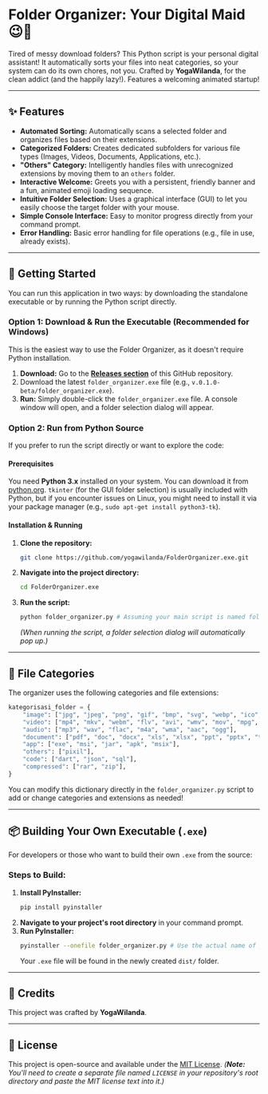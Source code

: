 # Folder Organizer: Your Digital Maid 😉🧹

Tired of messy download folders? This Python script is your personal digital assistant! It automatically sorts your files into neat categories, so your system can do its own chores, not you. Crafted by **YogaWilanda**, for the clean addict (and the happily lazy!). Features a welcoming animated startup!

---

## ✨ Features

* **Automated Sorting:** Automatically scans a selected folder and organizes files based on their extensions.
* **Categorized Folders:** Creates dedicated subfolders for various file types (Images, Videos, Documents, Applications, etc.).
* **"Others" Category:** Intelligently handles files with unrecognized extensions by moving them to an `others` folder.
* **Interactive Welcome:** Greets you with a persistent, friendly banner and a fun, animated emoji loading sequence.
* **Intuitive Folder Selection:** Uses a graphical interface (GUI) to let you easily choose the target folder with your mouse.
* **Simple Console Interface:** Easy to monitor progress directly from your command prompt.
* **Error Handling:** Basic error handling for file operations (e.g., file in use, already exists).

---

## 🚀 Getting Started

You can run this application in two ways: by downloading the standalone executable or by running the Python script directly.

### Option 1: Download & Run the Executable (Recommended for Windows)

This is the easiest way to use the Folder Organizer, as it doesn't require Python installation.

1.  **Download:** Go to the [**Releases section**](https://github.com/yogawilanda/FolderOrganizer.exe/releases) of this GitHub repository.
2.  Download the latest `folder_organizer.exe` file (e.g., `v.0.1.0-beta/folder_organizer.exe`).
3.  **Run:** Simply double-click the `folder_organizer.exe` file. A console window will open, and a folder selection dialog will appear.

### Option 2: Run from Python Source

If you prefer to run the script directly or want to explore the code:

#### Prerequisites

You need **Python 3.x** installed on your system. You can download it from [python.org](https://www.python.org/downloads/). `tkinter` (for the GUI folder selection) is usually included with Python, but if you encounter issues on Linux, you might need to install it via your package manager (e.g., `sudo apt-get install python3-tk`).

#### Installation & Running

1.  **Clone the repository:**
    ```bash
    git clone https://github.com/yogawilanda/FolderOrganizer.exe.git
    ```
2.  **Navigate into the project directory:**
    ```bash
    cd FolderOrganizer.exe
    ```
3.  **Run the script:**
    ```bash
    python folder_organizer.py # Assuming your main script is named folder_organizer.py
    ```
    *(When running the script, a folder selection dialog will automatically pop up.)*

---

## 📂 File Categories

The organizer uses the following categories and file extensions:

```python
kategorisasi_folder = {
    "image": ["jpg", "jpeg", "png", "gif", "bmp", "svg", "webp", "ico", "htm"],
    "video": ["mp4", "mkv", "webm", "flv", "avi", "wmv", "mov", "mpg", "mpeg", "3gp"],
    "audio": ["mp3", "wav", "flac", "m4a", "wma", "aac", "ogg"],
    "document": ["pdf", "doc", "docx", "xls", "xlsx", "ppt", "pptx", "txt", "csv"],
    "app": ["exe", "msi", "jar", "apk", "msix"],
    "others": ["pixil"], 
    "code": ["dart", "json", "sql"],
    "compressed": ["rar", "zip"],
}
```

You can modify this dictionary directly in the `folder_organizer.py` script to add or change categories and extensions as needed!

---

## 📦 Building Your Own Executable (`.exe`)

For developers or those who want to build their own `.exe` from the source:

### Steps to Build:

1.  **Install PyInstaller:**
    ```bash
    pip install pyinstaller
    ```
2.  **Navigate to your project's root directory** in your command prompt.
3.  **Run PyInstaller:**
    ```bash
    pyinstaller --onefile folder_organizer.py # Use the actual name of your main script
    ```
    Your `.exe` file will be found in the newly created `dist/` folder.

---

## 🙏 Credits

This project was crafted by **YogaWilanda**.

---

## 📄 License

This project is open-source and available under the [MIT License](https://www.google.com/search?q=LICENSE).
*(**Note:** You'll need to create a separate file named `LICENSE` in your repository's root directory and paste the MIT license text into it.)*

```
